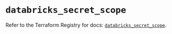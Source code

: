 # `databricks_secret_scope`

Refer to the Terraform Registry for docs: [`databricks_secret_scope`](https://registry.terraform.io/providers/databricks/databricks/1.77.0/docs/resources/secret_scope).
